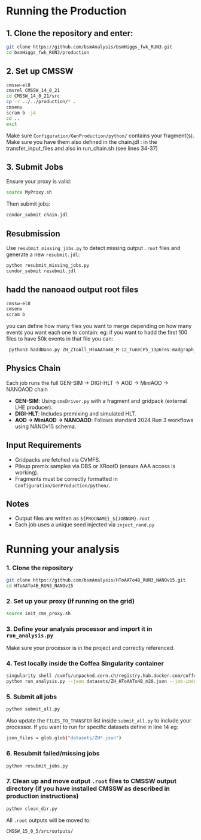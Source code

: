 # Running the Production

## 1. Clone the repository and enter:

```bash
git clone https://github.com/bsmAnalysis/bsmHiggs_fwk_RUN3.git
cd bsmHiggs_fwk_RUN3/production
```

## 2. Set up CMSSW

```bash
cmssw-el8
cmsrel CMSSW_14_0_21
cd CMSSW_14_0_21/src
cp -r ../../production/* .
cmsenv
scram b -j4
cd ..
exit
```

Make sure `Configuration/GenProduction/python/` contains your fragment(s). Make sure you have them also defined in the chain.jdl : in the transfer_input_files and also in run_chain.sh (see lines 34-37)

## 3. Submit Jobs

Ensure your proxy is valid:

```bash
source MyProxy.sh
```

Then submit jobs:

```bash
condor_submit chain.jdl
```

## Resubmission

Use `resubmit_missing_jobs.py` to detect missing output `.root` files and generate a new `resubmit.jdl`:

```bash
python resubmit_missing_jobs.py
condor_submit resubmit.jdl
```
## hadd the nanoaod output root files 
```bash
cmssw-el8
cmsenv
scram b
```

you can define how many files you want to merge depending on how many events you want each one to contain:
eg: if you want to hadd the first 100 files to have 50k events in that file you can:
```bash
 python3 haddNano.py ZH_ZToAll_HToAATo4B_M-12_TuneCP5_13p6TeV-madgraph_pythia8_cff_.root $(printf "_%d.root " {0..99})
 ```

##  Physics Chain

Each job runs the full GEN-SIM → DIGI-HLT → AOD → MiniAOD → NANOAOD chain

- **GEN-SIM**: Using `cmsDriver.py` with a fragment and gridpack (external LHE producer).
- **DIGI-HLT**: Includes premixing and simulated HLT.
- **AOD → MiniAOD → NANOAOD**: Follows standard 2024 Run 3 workflows using NANOv15 schema.

##  Input Requirements

- Gridpacks are fetched via CVMFS.
- Pileup premix samples via DBS or XRootD (ensure AAA access is working).
- Fragments must be correctly formatted in `Configuration/GenProduction/python/`.

## Notes

- Output files are written as `${PROCNAME}_${JOBNUM}.root`
- Each job uses a unique seed injected via `inject_rand.py`

# Running your analysis
### 1. Clone the repository

```bash
git clone https://github.com/bsmAnalysis/HToAATo4B_RUN3_NANOv15.git
cd HToAATo4B_RUN3_NANOv15
```

### 2. Set up your proxy (if running on the grid)

```bash
source init_cms_proxy.sh
```

### 3. Define your analysis processor and import it in `run_analysis.py`

Make sure your processor is in the project and correctly referenced.

### 4. Test locally inside the Coffea Singularity container

```bash
singularity shell /cvmfs/unpacked.cern.ch/registry.hub.docker.com/coffeateam/coffea-dask:latest
python run_analysis.py --json datasets/ZH_HToAATo4B_m20.json --job-index 0 --output ZH_m20_test.root
```

### 5. Submit all jobs

```bash
python submit_all.py
```

Also update the `FILES_TO_TRANSFER` list inside `submit_all.py` to include your processor. If you want to run for specific datasets define in line 14 eg:
```bash
json_files = glob.glob("datasets/ZH*.json")
```
### 6. Resubmit failed/missing jobs

```bash
python resubmit_jobs.py
```

### 7. Clean up and move output `.root` files to CMSSW output directory (if you have installed CMSSW as described in production instructions)

```bash
python clean_dir.py
```

All `.root` outputs will be moved to:

```
CMSSW_15_0_5/src/outputs/
```

